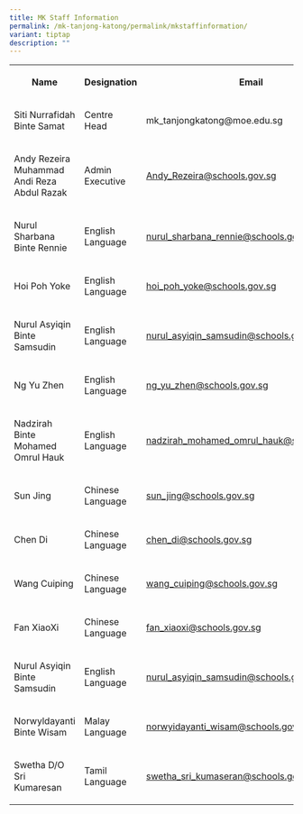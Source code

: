 ```yaml
---
title: MK Staff Information
permalink: /mk-tanjong-katong/permalink/mkstaffinformation/
variant: tiptap
description: ""
---
```

<table><tbody><tr><th rowspan="1" colspan="1"><p>Name</p></th><th rowspan="1" colspan="1"><p>Designation</p></th><th rowspan="1" colspan="1"><p>Email</p></th></tr><tr><td rowspan="1" colspan="1"><p>Siti Nurrafidah Binte Samat</p></td><td rowspan="1" colspan="1"><p>Centre Head</p></td><td rowspan="1" colspan="1"><p><a rel="noopener noreferrer nofollow" target="_blank">mk_tanjongkatong@moe.edu.sg</a></p></td></tr><tr><td rowspan="1" colspan="1"><p>Andy Rezeira Muhammad Andi Reza Abdul Razak</p><p></p></td><td rowspan="1" colspan="1"><p></p><p>Admin Executive</p></td><td rowspan="1" colspan="1"><p></p><p><a href="mailto:Andy_Rezeira@schools.gov.sg" rel="noopener noreferrer nofollow" target="_blank">Andy_Rezeira@schools.gov.sg</a></p></td></tr><tr><td rowspan="1" colspan="1"><p>Nurul Sharbana Binte Rennie</p><p></p></td><td rowspan="1" colspan="1"><p>English Language</p></td><td rowspan="1" colspan="1"><p><a href="mailto:nurul_sharbana_rennie@schools.gov.sg" rel="noopener noreferrer nofollow" target="_blank">nurul_sharbana_rennie@schools.gov.sg</a></p></td></tr><tr><td rowspan="1" colspan="1"><p>Hoi Poh Yoke</p></td><td rowspan="1" colspan="1"><p>English Language</p></td><td rowspan="1" colspan="1"><p><a href="mailto:hoi_poh_yoke@schools.gov.sg%20" rel="noopener noreferrer nofollow" target="_blank">hoi_poh_yoke@schools.gov.sg</a></p></td></tr><tr><td rowspan="1" colspan="1"><p>Nurul Asyiqin Binte Samsudin</p></td><td rowspan="1" colspan="1"><p>English Language</p></td><td rowspan="1" colspan="1"><p><a href="mailto:nurul_asyiqin_samsudin@schools.gov.sg%20" rel="noopener noreferrer nofollow" target="_blank">nurul_asyiqin_samsudin@schools.gov.sg</a></p></td></tr><tr><td rowspan="1" colspan="1"><p>Ng Yu Zhen</p></td><td rowspan="1" colspan="1"><p>English Language</p></td><td rowspan="1" colspan="1"><p><a href="mailto:ng_yu_zhen@schools.gov.sg" rel="noopener noreferrer nofollow" target="_blank">ng_yu_zhen@schools.gov.sg</a></p></td></tr><tr><td rowspan="1" colspan="1"><p>Nadzirah Binte Mohamed Omrul Hauk</p></td><td rowspan="1" colspan="1"><p>English Language</p></td><td rowspan="1" colspan="1"><p><a href="mailto:nadzirah_mohamed_omrul_hauk@schools.gov.sg" rel="noopener noreferrer nofollow" target="_blank">nadzirah_mohamed_omrul_hauk@schools.gov.sg</a></p></td></tr><tr><td rowspan="1" colspan="1"><p>Sun Jing</p></td><td rowspan="1" colspan="1"><p>Chinese Language</p></td><td rowspan="1" colspan="1"><p><a href="mailto:sun_jing@schools.gov.sg%20" rel="noopener noreferrer nofollow" target="_blank">sun_jing@schools.gov.sg</a></p></td></tr><tr><td rowspan="1" colspan="1"><p>Chen Di</p></td><td rowspan="1" colspan="1"><p>Chinese Language</p></td><td rowspan="1" colspan="1"><p><a href="mailto:chen_di@schools.gov.sg%20" rel="noopener noreferrer nofollow" target="_blank">chen_di@schools.gov.sg</a></p></td></tr><tr><td rowspan="1" colspan="1"><p>Wang Cuiping</p></td><td rowspan="1" colspan="1"><p>Chinese Language</p></td><td rowspan="1" colspan="1"><p><a href="mailto:wang_cuiping@schools.gov.sg%20" rel="noopener noreferrer nofollow" target="_blank">wang_cuiping@schools.gov.sg</a></p></td></tr><tr><td rowspan="1" colspan="1"><p>Fan XiaoXi</p></td><td rowspan="1" colspan="1"><p>Chinese Language</p></td><td rowspan="1" colspan="1"><p><a href="mailto:fan_xiaoxi@schools.gov.sg%20" rel="noopener noreferrer nofollow" target="_blank">fan_xiaoxi@schools.gov.sg</a></p></td></tr><tr><td rowspan="1" colspan="1"><p>Nurul Asyiqin Binte Samsudin</p></td><td rowspan="1" colspan="1"><p>English Language</p></td><td rowspan="1" colspan="1"><p><a href="mailto:nurul_asyiqin_samsudin@schools.gov.sg%20" rel="noopener noreferrer nofollow" target="_blank">nurul_asyiqin_samsudin@schools.gov.sg</a></p></td></tr><tr><td rowspan="1" colspan="1"><p>Norwyldayanti Binte Wisam</p></td><td rowspan="1" colspan="1"><p>Malay Language</p></td><td rowspan="1" colspan="1"><p><a href="mailto:norwyidayanti_wisam@schools.gov.sg%20" rel="noopener noreferrer nofollow" target="_blank">norwyidayanti_wisam@schools.gov.sg</a></p></td></tr><tr><td rowspan="1" colspan="1"><p>Swetha D/O Sri Kumaresan</p></td><td rowspan="1" colspan="1"><p>Tamil Language</p></td><td rowspan="1" colspan="1"><p><a href="mailto:swetha_sri_kumaseran@schools.gov.sg%20" rel="noopener noreferrer nofollow" target="_blank">swetha_sri_kumaseran@schools.gov.sg</a></p></td></tr></tbody></table><p></p>